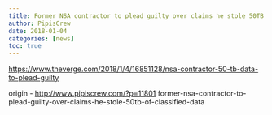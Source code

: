 ```yaml
---
title: Former NSA contractor to plead guilty over claims he stole 50TB of classified data
author: PipisCrew
date: 2018-01-04
categories: [news]
toc: true
---
```


https://www.theverge.com/2018/1/4/16851128/nsa-contractor-50-tb-data-to-plead-guilty

origin - http://www.pipiscrew.com/?p=11801 former-nsa-contractor-to-plead-guilty-over-claims-he-stole-50tb-of-classified-data